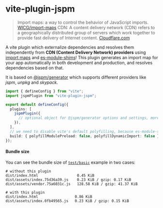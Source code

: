 # vite-plugin-jspm

> Import maps: a way to control the behavior of JavaScript imports. [WICG/import-maps](https://github.com/WICG/import-maps)
> CDN: A content delivery network (CDN) refers to a geographically distributed group of servers which work together to provide fast delivery of Internet content. [Cloudflare.com](https://www.cloudflare.com/en-ca/learning/cdn/what-is-a-cdn/)

A vite plugin which externalize dependencies and resolves them independently from **CDN (Content Delivery Network) providers** using [import maps](https://github.com/WICG/import-maps) and [es-module-shims](https://github.com/guybedford/es-module-shims)! 
This plugin generates an import map for your app automatically in both development and production, and resolves dependencies based on that.

It is based on [@jspm/generator](https://github.com/jspm/generator) which supports different providers like *jspm*, *unpkg* and *skypack*.

```ts
import { defineConfig } from "vite";
import jspmPlugin from "vite-plugin-jspm";

export default defineConfig({
  plugins: [
    jspmPlugin({
      // optional object for @jspm/generator options and settings, more info in https://github.com/jspm/generator
    }),
  ],
  // we need to disable vite's default polyfilling, because es-module-shims enables it instead
  build: { polyfillModulePreload: false, polyfillDynamicImport: false },
});
```

#### Bundle size

You can see the bundle size of [`test/basic`](https://github.com/jspm/vite-plugin-jspm/tree/main/test/basic) example in two cases:
```
# without this plugin
dist/index.html                  0.45 KiB
dist/assets/index.75d36a39.js    0.23 KiB / gzip: 0.17 KiB
dist/assets/vendor.75a6031c.js   128.58 KiB / gzip: 41.37 KiB

# with this plugin
dist/index.html                 0.86 KiB
dist/assets/index.0fb49565.js   0.23 KiB / gzip: 0.15 KiB
```

